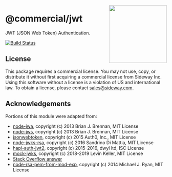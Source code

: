 <a href="http://hapijs.com"><img src="https://raw.githubusercontent.com/hapijs/assets/master/images/family.png" width="180px" align="right" /></a>

# @commercial/jwt

JWT (JSON Web Token) Authentication.

[![Build Status](https://travis-ci.org/hapijs/jwt.svg?branch=master)](https://travis-ci.org/hapijs/jwt)

## License

This package requires a commercial license. You may not use, copy, or distribute it without first
acquiring a commercial license from Sideway Inc. Using this software without a license is a
violation of US and international law. To obtain a license, please contact [sales@sideway.com](mailto:sales@sideway.com).

## Acknowledgements

Portions of this module were adapted from:

- [node-jwa](https://github.com/brianloveswords/node-jwa), copyright (c) 2013 Brian J. Brennan, MIT License
- [node-jws](https://github.com/brianloveswords/node-jws), copyright (c) 2013 Brian J. Brennan, MIT License
- [jsonwebtoken](https://github.com/auth0/node-jsonwebtoken), copyright (c) 2015 Auth0, Inc., MIT License
- [node-jwks-rsa](https://github.com/auth0/node-jwks-rsa), copyright (c) 2016 Sandrino Di Mattia, MIT License
- [hapi-auth-jwt2](https://github.com/dwyl/hapi-auth-jwt2), copyright (c) 2015-2016, dwyl ltd, ISC License
- [mock-jwks](https://github.com/Levino/mock-jwks), copyright (c) 2018-2019 Levin Keller, MIT License
- [Stack Overflow answer](http://stackoverflow.com/questions/18835132/xml-to-pem-in-node-js)
- [node-rsa-pem-from-mod-exp](https://github.com/tracker1/node-rsa-pem-from-mod-exp), copyright (c) 2014 Michael J. Ryan, MIT License
